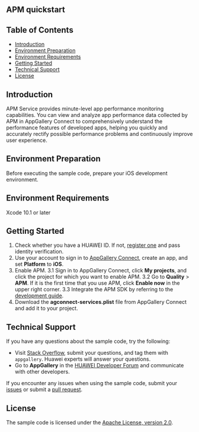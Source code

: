## APM quickstart

## Table of Contents

 * [Introduction](#introduction)
 * [Environment Preparation](#environment-preparation)
 * [Environment Requirements](#environment-requirements)
 * [Getting Started](#getting-started)
 * [Technical Support](#technical-support)
 * [License](#license)

## Introduction

APM Service provides minute-level app performance monitoring capabilities. 
You can view and analyze app performance data collected by APM in AppGallery Connect to comprehensively understand the performance features of developed apps, helping you quickly and accurately rectify possible performance problems and continuously improve user experience.

## Environment Preparation

Before executing the sample code, prepare your iOS development environment.


## Environment Requirements

Xcode 10.1 or later
	
## Getting Started

1. Check whether you have a HUAWEI ID. If not, [register one](https://developer.huawei.com/consumer/en/doc/start/registration-and-verification-0000001053628148) and pass identity verification.
2. Use your account to sign in to [AppGallery Connect](https://developer.huawei.com/consumer/en/service/josp/agc/index.html#/), create an app, and set **Platform** to **iOS**.
3. Enable APM.
  3.1 Sign in to AppGallery Connect, click **My projects**, and click the project for which you want to enable APM.
  3.2 Go to **Quality** > **APM**. If it is the first time that you use APM, click **Enable now** in the upper right corner.
  3.3 Integrate the APM SDK by referring to the [development guide](https://developer.huawei.com/consumer/en/doc/development/AppGallery-connect-Guides/agc-apm-ios-getstarted-0000001051808644#section1228533511103).
4. Download the **agconnect-services.plist** file from AppGallery Connect and add it to your project.

## Technical Support

If you have any questions about the sample code, try the following:  
- Visit [Stack Overflow](https://stackoverflow.com/questions/tagged/appgallery-connect), submit your questions, and tag them with `appgallery`. Huawei experts will answer your questions.  
- Go to **AppGallery** in the [HUAWEI Developer Forum](https://forums.developer.huawei.com/forumPortal/en/home?fid=0101188387844930001) and communicate with other developers.

If you encounter any issues when using the sample code, submit your [issues](https://github.com/AppGalleryConnect/agc-ios-demos/issues) or submit a [pull request](https://github.com/AppGalleryConnect/agc-ios-demos/pulls).

## License

The sample code is licensed under the [Apache License, version 2.0](https://www.apache.org/licenses/LICENSE-2.0).
